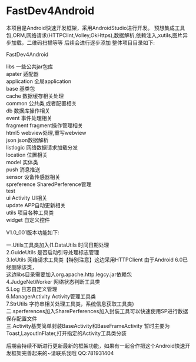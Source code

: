 # FastDev4Android
本项目是Android快速开发框架，采用AndroidStudio进行开发。 
预想集成工具包,ORM,网络请求(HTTPClint,Volley,OkHttps),数据解析,依赖注入,xutils,图片异步加载，二维码扫描等等
后续会进行逐步添加
整体项目目录如下:
<p>FastDev4Android</p>
libs	一些公共jar包库<br/>
apater        	适配器<br/>
application   	全局application<br/>
base          	基类包<br/>
cache         	数据缓存相关处理<br/>
common        	公共类,或者配置相关<br/>
db            	数据库操作相关<br/>
event         	事件处理相关<br/>
fragment      	fragment操作管理相关<br/>
html5         	webview处理,重写webview<br/>
json          	json数据解析<br/>
listlogic     	网络数据请求加载分发<br/>
location      	位置相关<br/>
model         	实体类<br/>
push          	消息推送<br/>
sensor        	设备传感器相关<br/>
spreference   	SharedPerference管理<br/>
test          	<br/>
ui            	Activity UI相关<br/>
update        	APP自动更新相关<br/>
utils         	项目各种工具类<br/>
widget        	自定义控件<br/>
<p>V1.0_001版本功能如下:</p>
一.Utils工具类加入(1.DataUtils 时间日期处理<br/>
2.GuideUtils 是否启动引导处理标志管理<br/>
3.IoUtils 网络请求工具类【特别注意】这边采用HTTPClient 由于Android 6.0已经删除该类，<br/>
  这边libs目录需要加入org.apache.http.legcy.jar依赖包<br/>
 4.JudgeNetWorker 网络状态判断工具类<br/>
5.Log 日志自定义管理<br/>
6.ManagerActivity Activity管理工具类<br/>
7.StrUtils 字符串相关处理工具类，系统信息获取工具类)<br/>
二.sperferences加入SharePerferences加入封装工具可以快速使用SP进行数据保存配置文件<br/>
三.Activity基类简单封装BaseActivity和BaseFrameActivity 暂时主要为Toast,LayoutInFlater,打开指定的Activity工具类分装<br/>


后期会持续不断进行更新最新的框架功能，如果有一起合作把这个Android快速开发框架完善起来的~请联系我哦
QQ:781931404
              
